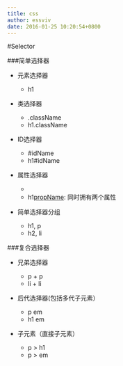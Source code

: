```yaml
---
title: css
author: essviv
date: 2016-01-25 10:20:54+0800
---
```


#Selector

###简单选择器
* 元素选择器  
  * h1
  
* 类选择器  
  * .className
  * h1.className
  
* ID选择器  
  * \#idName
  * h1\#idName

* 属性选择器
  * [propName]: 拥有某个属性的对象
  * h1[propName][propName]: 同时拥有两个属性

* 简单选择器分组
  * h1, p
  * h2, li

###复合选择器
* 兄弟选择器
  * p + p
  * li + li
  
* 后代选择器(包括多代子元素）
  * p em
  * h1 em

* 子元素（直接子元素）
  * p > h1
  * p > em